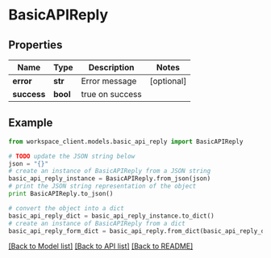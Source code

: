 # BasicAPIReply


## Properties
Name | Type | Description | Notes
------------ | ------------- | ------------- | -------------
**error** | **str** | Error message | [optional] 
**success** | **bool** | true on success | 

## Example

```python
from workspace_client.models.basic_api_reply import BasicAPIReply

# TODO update the JSON string below
json = "{}"
# create an instance of BasicAPIReply from a JSON string
basic_api_reply_instance = BasicAPIReply.from_json(json)
# print the JSON string representation of the object
print BasicAPIReply.to_json()

# convert the object into a dict
basic_api_reply_dict = basic_api_reply_instance.to_dict()
# create an instance of BasicAPIReply from a dict
basic_api_reply_form_dict = basic_api_reply.from_dict(basic_api_reply_dict)
```
[[Back to Model list]](../README.md#documentation-for-models) [[Back to API list]](../README.md#documentation-for-api-endpoints) [[Back to README]](../README.md)


